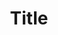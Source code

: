 ---
label: '13'
title: Title
#subtitle: From Global Cites to Civic Cities
short_title: 
contributor:
  - id: aanttiroiko
type: page
weight: 113
---